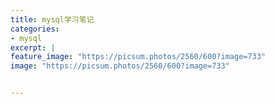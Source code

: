 ```yaml
---
title: mysql学习笔记
categories:
- mysql
excerpt: |
feature_image: "https://picsum.photos/2560/600?image=733"
image: "https://picsum.photos/2560/600?image=733"


---
```




